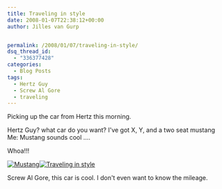 ```yaml
---
title: Traveling in style
date: 2008-01-07T22:38:12+00:00
author: Jilles van Gurp


permalink: /2008/01/07/traveling-in-style/
dsq_thread_id:
  - "336377428"
categories:
  - Blog Posts
tags:
  - Hertz Guy
  - Screw Al Gore
  - traveling
---
```

Picking up the car from Hertz this morning.

Hertz Guy? what car do you want? I've got X, Y, and a two seat mustang
Me: Mustang sounds cool ....

Whoa!!!

[![Mustang](https://www.jillesvangurp.com/wp-content/uploads/2008/01/mustang2.jpg)](https://www.jillesvangurp.com/wp-content/uploads/2008/01/mustang2.jpg)[![Traveling in style](https://www.jillesvangurp.com/wp-content/uploads/2008/01/mustang1.jpg)](https://www.jillesvangurp.com/wp-content/uploads/2008/01/mustang1.jpg)

Screw Al Gore, this car is cool. I don't even want to know the mileage. 